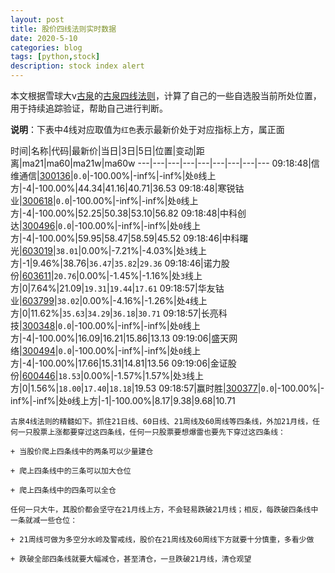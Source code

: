 ```yaml
---
layout: post
title: 股价四线法则实时数据
date: 2020-5-10
categories: blog
tags: [python,stock]
description: stock index alert
---
```



本文根据雪球大v[古泉](https://xueqiu.com/u/7148646888)的[古泉四线法则](https://xueqiu.com/7148646888/130498192)，计算了自己的一些自选股当前所处位置，用于持续追踪验证，帮助自己进行判断。

**说明**：下表中4线对应取值为`红色`表示最新价处于对应指标上方，属正面

时间|名称|代码|最新价|当日|3日|5日|位置|变动|距离|ma21|ma60|ma21w|ma60w
---|---|---|---|---|---|---|---|---
09:18:48|信维通信|[300136](https://xueqiu.com/S/SZ300136)|`0.0`|-100.00%|-inf%|-inf%|处`0`线上方|-4|-100.00%|44.34|41.16|40.71|36.53
09:18:48|寒锐钴业|[300618](https://xueqiu.com/S/SZ300618)|`0.0`|-100.00%|-inf%|-inf%|处`0`线上方|-4|-100.00%|52.25|50.38|53.10|56.82
09:18:48|中科创达|[300496](https://xueqiu.com/S/SZ300496)|`0.0`|-100.00%|-inf%|-inf%|处`0`线上方|-4|-100.00%|59.95|58.47|58.59|45.52
09:18:46|中科曙光|[603019](https://xueqiu.com/S/SH603019)|`38.01`|0.00%|-7.21%|-4.03%|处`3`线上方|-1|9.46%|38.76|`36.47`|`35.82`|`29.36`
09:18:46|诺力股份|[603611](https://xueqiu.com/S/SH603611)|`20.76`|0.00%|-1.45%|-1.16%|处`3`线上方|0|7.64%|21.09|`19.31`|`19.44`|`17.61`
09:18:57|华友钴业|[603799](https://xueqiu.com/S/SH603799)|`38.02`|0.00%|-4.16%|-1.26%|处`4`线上方|0|11.62%|`35.63`|`34.29`|`36.18`|`30.71`
09:18:57|长亮科技|[300348](https://xueqiu.com/S/SZ300348)|`0.0`|-100.00%|-inf%|-inf%|处`0`线上方|-4|-100.00%|16.09|16.21|15.86|13.13
09:19:06|盛天网络|[300494](https://xueqiu.com/S/SZ300494)|`0.0`|-100.00%|-inf%|-inf%|处`0`线上方|-4|-100.00%|17.66|15.31|14.81|13.56
09:19:06|金证股份|[600446](https://xueqiu.com/S/SH600446)|`18.53`|0.00%|-1.57%|1.57%|处`3`线上方|0|1.56%|`18.00`|`17.40`|`18.18`|19.53
09:18:57|赢时胜|[300377](https://xueqiu.com/S/SZ300377)|`0.0`|-100.00%|-inf%|-inf%|处`0`线上方|-1|-100.00%|8.17|9.38|9.68|10.71

```
古泉4线法则的精髓如下。抓住21日线、60日线、21周线及60周线等四条线，外加21月线，任何一只股票上涨都要穿过这四条线，任何一只股票要想爆雷也要先下穿过这四条线：

+ 当股价爬上四条线中的两条可以少量建仓

+ 爬上四条线中的三条可以加大仓位

+ 爬上四条线中的四条可以全仓

任何一只大牛，其股价都会坚守在21月线上方，不会轻易跌破21月线；相反，每跌破四条线中一条就减一些仓位：

+ 21周线可做为多空分水岭及警戒线，股价在21周线及60周线下方就要十分慎重，多看少做

+ 跌破全部四条线就要大幅减仓，甚至清仓，一旦跌破21月线，清仓观望
```